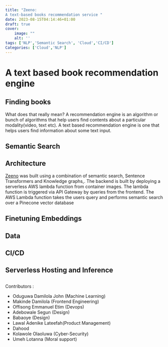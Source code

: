 ```yaml
---
title: "Zeeno:
A text-based books recommendation service "
date: 2023-08-15T04:14:46+01:00
draft: true
cover:
    image: ""
    alt: ''
tags: ['NLP','Semantic Search', 'Cloud','CI/CD']
Categories: ['Cloud','NLP']
---
```



# A text based book recommendation engine 





## Finding books 
What does that really mean? 
A recommendation engine is an algorithm or bunch of algorithms that help users find contents about a particular modality(video, text etc). A text based recommendation engine is one that helps users find information about some text input. 

## Semantic Search 



## Architecture 
[Zeeno](https://zeeno.vercel.app) was built using a combination of semantic search, Sentence Transformers and Knowledge graphs,. The backend is built by deploying a serverless AWS lambda function from container images. The lambda function is triggered via API Gateway by queries from the frontend. The AWS Lambda function takes the users query and performs semantic search over a Pinecone vector database




## Finetuning Embeddings 




## Data 




## CI/CD 



## Serverless Hosting and Inference 


## 


Contributors :
- Oduguwa Damilola John (Machine Learning)
- Makinde Damilola (Frontend Engineering)
- Offisong Emmanuel Etim (Devops)
- Adebowale Segun (Design)
- Babaoye (Design)
- Lawal Adenike Lateefah(Product Management)
- Dahood 
- Kolawole Olaoluwa (Cyber-Security)
- Umeh Lotanna (Moral support)